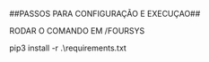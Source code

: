 ##PASSOS PARA CONFIGURAÇÃO E EXECUÇAO##

RODAR O COMANDO EM /FOURSYS

pip3 install -r .\requirements.txt